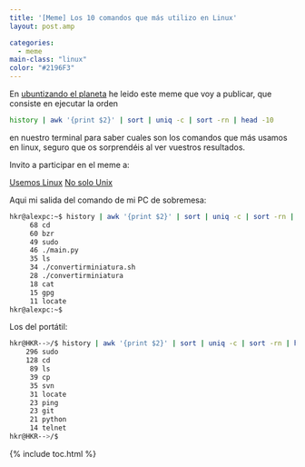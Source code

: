 ```yaml
---
title: '[Meme] Los 10 comandos que más utilizo en Linux'
layout: post.amp

categories:
  - meme
main-class: "linux"
color: "#2196F3"
---
```

<div class="icosh">
</div>

En <a target="_blank" href="http://www.ubuntizandoelplaneta.com/2011/01/meme-los-10-comandos-que-mas-utilizo.html">ubuntizando el planeta</a> he leido este meme que voy a publicar, que consiste en ejecutar la orden

```bash
history | awk '{print $2}' | sort | uniq -c | sort -rn | head -10

```

en nuestro terminal para saber cuales son los comandos que más usamos en linux, seguro que os sorprendéis al ver vuestros resultados.


<!--ad-->


Invito a participar en el meme a:

<a target="_blank" href="http://usemoslinux.blogspot.com/">Usemos Linux</a>
<a target="_blank" href="http://www.nosolounix.com/">No solo Unix</a>

Aqui mi salida del comando de mi PC de sobremesa:

```bash
hkr@alexpc:~$ history | awk '{print $2}' | sort | uniq -c | sort -rn | head -10
     68 cd
     60 bzr
     49 sudo
     46 ./main.py
     35 ls
     34 ./convertirminiatura.sh
     28 ./convertirminiatura
     18 cat
     15 gpg
     11 locate
hkr@alexpc:~$

```

Los del portátil:

```bash
hkr@HKR-->/$ history | awk '{print $2}' | sort | uniq -c | sort -rn | head -10
    296 sudo
    128 cd
     89 ls
     39 cp
     35 svn
     31 locate
     23 ping
     23 git
     21 python
     14 telnet
hkr@HKR-->/$

```



{% include toc.html %}
